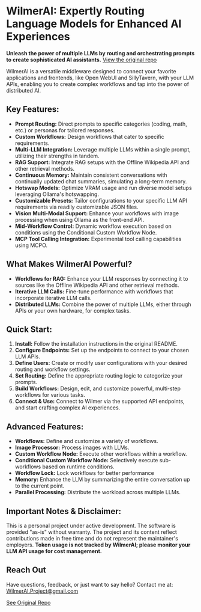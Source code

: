 # WilmerAI: Expertly Routing Language Models for Enhanced AI Experiences

**Unleash the power of multiple LLMs by routing and orchestrating prompts to create sophisticated AI assistants.** [View the original repo](https://github.com/SomeOddCodeGuy/WilmerAI)

WilmerAI is a versatile middleware designed to connect your favorite applications and frontends, like Open WebUI and SillyTavern, with your LLM APIs, enabling you to create complex workflows and tap into the power of distributed AI.

## Key Features:

*   **Prompt Routing:** Direct prompts to specific categories (coding, math, etc.) or personas for tailored responses.
*   **Custom Workflows:** Design workflows that cater to specific requirements.
*   **Multi-LLM Integration:** Leverage multiple LLMs within a single prompt, utilizing their strengths in tandem.
*   **RAG Support:** Integrate RAG setups with the Offline Wikipedia API and other retrieval methods.
*   **Continuous Memory:** Maintain consistent conversations with continually updated chat summaries, simulating a long-term memory.
*   **Hotswap Models:** Optimize VRAM usage and run diverse model setups leveraging Ollama's hotswapping.
*   **Customizable Presets:** Tailor configurations to your specific LLM API requirements via readily customizable JSON files.
*   **Vision Multi-Modal Support:** Enhance your workflows with image processing when using Ollama as the front-end API.
*   **Mid-Workflow Control:** Dynamic workflow execution based on conditions using the Conditional Custom Workflow Node.
*   **MCP Tool Calling Integration:** Experimental tool calling capabilities using MCPO.

## What Makes WilmerAI Powerful?

*   **Workflows for RAG:** Enhance your LLM responses by connecting it to sources like the Offline Wikipedia API and other retrieval methods.
*   **Iterative LLM Calls:** Fine-tune performance with workflows that incorporate iterative LLM calls.
*   **Distributed LLMs:** Combine the power of multiple LLMs, either through APIs or your own hardware, for complex tasks.

## Quick Start:

1.  **Install:**  Follow the installation instructions in the original README.
2.  **Configure Endpoints:** Set up the endpoints to connect to your chosen LLM APIs.
3.  **Define Users:** Create or modify user configurations with your desired routing and workflow settings.
4.  **Set Routing:** Define the appropriate routing logic to categorize your prompts.
5.  **Build Workflows:** Design, edit, and customize powerful, multi-step workflows for various tasks.
6.  **Connect & Use:** Connect to Wilmer via the supported API endpoints, and start crafting complex AI experiences.

## Advanced Features:

*   **Workflows:**  Define and customize a variety of workflows.
*   **Image Processor:**  Process images with LLMs.
*   **Custom Workflow Node:** Execute other workflows within a workflow.
*   **Conditional Custom Workflow Node:** Selectively execute sub-workflows based on runtime conditions.
*   **Workflow Lock:** Lock workflows for better performance
*   **Memory:** Enhance the LLM by summarizing the entire conversation up to the current point.
*   **Parallel Processing:** Distribute the workload across multiple LLMs.

## Important Notes & Disclaimer:

This is a personal project under active development. The software is provided "as-is" without warranty. The project and its content reflect contributions made in free time and do not represent the maintainer's employers. **Token usage is not tracked by WilmerAI; please monitor your LLM API usage for cost management.**

## Reach Out

Have questions, feedback, or just want to say hello?  Contact me at:
WilmerAI.Project@gmail.com

[See Original Repo](https://github.com/SomeOddCodeGuy/WilmerAI)